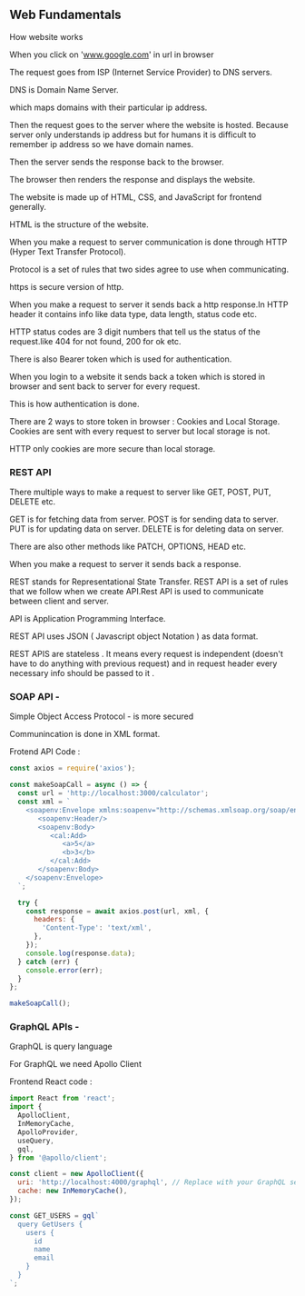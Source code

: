 ## Web Fundamentals 

How website works 

When you click on 'www.google.com' in url in browser

The request goes from ISP (Internet Service Provider) to DNS servers.

DNS is Domain Name Server.

which maps domains with their particular ip address.

Then the request goes to the server where the website is hosted. Because server only understands ip address but for humans it is difficult to remember ip address so we have domain names.

Then the server sends the response back to the browser.

The browser then renders the response and displays the website.

The website is made up of HTML, CSS, and JavaScript for frontend generally.

HTML is the structure of the website.

When you make a request to server communication is done through HTTP (Hyper Text Transfer Protocol).

Protocol is a set of rules that two sides agree to use when communicating.

https is secure version of http.

When you make a request to server it sends back a http response.In HTTP header it contains info like data type, data length, status code etc.

HTTP status codes are 3 digit numbers that tell us the status of the request.like 404 for not found, 200 for ok etc.

There is also Bearer token which is used for authentication.

When you login to a website it sends back a token which is stored in browser and sent back to server for every request.

This is how authentication is done.

There are 2 ways to store token in browser : Cookies and Local Storage. Cookies are sent with every request to server but local storage is not.

HTTP only cookies are more secure than local storage.


### REST API

There multiple ways to make a request to server like GET, POST, PUT, DELETE etc.

GET is for fetching data from server.
POST is for sending data to server.
PUT is for updating data on server.
DELETE is for deleting data on server.

There are also other methods like PATCH, OPTIONS, HEAD etc.

When you make a request to server it sends back a response.


REST stands for Representational State Transfer.
REST API is a set of rules that we follow when we create API.Rest API is used to communicate between client and server.

API is Application Programming Interface.

REST API uses JSON ( Javascript object Notation ) as data format.

REST APIS are stateless . It means every request is independent (doesn't have to do anything with previous request) and in request header every necessary info should be passed to it .

### SOAP API -

Simple Object Access Protocol - is more secured

Communincation is done in XML format.

Frotend API Code :

```js
const axios = require('axios');

const makeSoapCall = async () => {
  const url = 'http://localhost:3000/calculator';
  const xml = `
    <soapenv:Envelope xmlns:soapenv="http://schemas.xmlsoap.org/soap/envelope/" xmlns:cal="http://example.com/CalculatorService/">
       <soapenv:Header/>
       <soapenv:Body>
          <cal:Add>
             <a>5</a>
             <b>3</b>
          </cal:Add>
       </soapenv:Body>
    </soapenv:Envelope>
  `;

  try {
    const response = await axios.post(url, xml, {
      headers: {
        'Content-Type': 'text/xml',
      },
    });
    console.log(response.data);
  } catch (err) {
    console.error(err);
  }
};

makeSoapCall();
```

### GraphQL APIs -

GraphQL is query language

For GraphQL we need Apollo Client 


Frontend React code :

```js
import React from 'react';
import {
  ApolloClient,
  InMemoryCache,
  ApolloProvider,
  useQuery,
  gql,
} from '@apollo/client';

const client = new ApolloClient({
  uri: 'http://localhost:4000/graphql', // Replace with your GraphQL server URL
  cache: new InMemoryCache(),
});

const GET_USERS = gql`
  query GetUsers {
    users {
      id
      name
      email
    }
  }
`;

```

